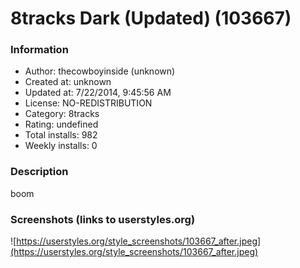 # 8tracks Dark (Updated) (103667)

### Information
- Author: thecowboyinside (unknown)
- Created at: unknown
- Updated at: 7/22/2014, 9:45:56 AM
- License: NO-REDISTRIBUTION
- Category: 8tracks
- Rating: undefined
- Total installs: 982
- Weekly installs: 0


### Description
boom


### Screenshots (links to userstyles.org)
![https://userstyles.org/style_screenshots/103667_after.jpeg](https://userstyles.org/style_screenshots/103667_after.jpeg)


